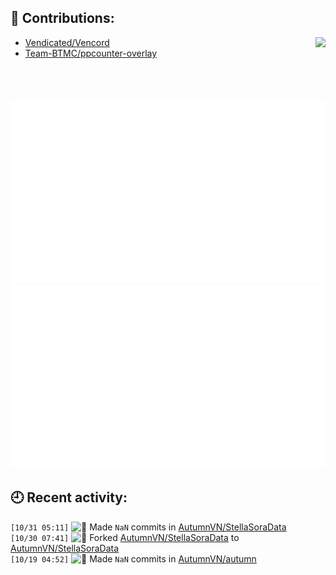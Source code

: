 ## 📗 Contributions:
<a href="https://osu.ppy.sh/users/AutumnVN"><img src="https://osu-sig.vercel.app/card?user=AutumnVN&mode=std&lang=en&mini=true" align="right"></a>

- [Vendicated/Vencord](https://github.com/Vendicated/Vencord)
- [Team-BTMC/ppcounter-overlay](https://github.com/Team-BTMC/ppcounter-overlay)

<br>
<br>
<br>
<div align="center">
<img src="./generated/overview.svg"><img src="./generated/languages.svg">
</div>

## 🕘 Recent activity:
<!--START_SECTION:activity-->
`[10/31 05:11]` <img alt="📝" src="https://github.com/cheesits456/github-activity-readme/raw/master/icons/commit.png" align="top" height="18"> Made `NaN` commits in [AutumnVN/StellaSoraData](https://github.com/AutumnVN/StellaSoraData)  
`[10/30 07:41]` <img alt="🍴" src="https://github.com/cheesits456/github-activity-readme/raw/master/icons/fork.png" align="top" height="18"> Forked [AutumnVN/StellaSoraData](https://github.com/AutumnVN/StellaSoraData) to [AutumnVN/StellaSoraData](https://github.com/AutumnVN/StellaSoraData)  
`[10/19 04:52]` <img alt="📝" src="https://github.com/cheesits456/github-activity-readme/raw/master/icons/commit.png" align="top" height="18"> Made `NaN` commits in [AutumnVN/autumn](https://github.com/AutumnVN/autumn)  

</details>
<!--END_SECTION:activity-->
